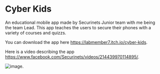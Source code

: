 # Cyber Kids

An educational mobile app made by Securinets Junior team with me being the team Lead. This app teaches the users to secure their phones with a variety of courses and quizzs. 

You can download the app here https://labmember7.itch.io/cyber-kids.

Here is a video describing the app https://www.facebook.com/Securinets/videos/214439970114895/.

![image](https://user-images.githubusercontent.com/60778237/206309166-da7a30b3-c3de-4c1b-9a88-5b7e56b221d4.png).


